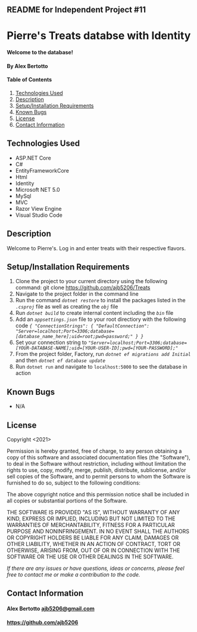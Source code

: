 ## README for Independent Project #11

# Pierre's Treats databse with Identity

#### Welcome to the database!

#### **By Alex Bertotto**
#### Table of Contents

1. [Technologies Used](#technologies)
2. [Description](#description)
3. [Setup/Installation Requirements](#setup/install)
4. [Known Bugs](#knownbugs)
5. [License](#license)
6. [Contact Information](#contact)

## Technologies Used <a id="technologies"></a>

* ASP.NET Core
* C#
* EntityFrameworkCore
* Html
* Identity
* Microsoft NET 5.0
* MySql
* MVC
* Razor View Engine
* Visual Studio Code

## Description <a id="description"></a>

Welcome to Pierre's. Log in and enter treats with their respective flavors. 

## Setup/Installation Requirements <a id="setup/install"></a>

1. Clone the project to your current directory using the following command: git clone https://github.com/ajb5206/Treats
2. Navigate to the project folder in the command line
3. Run the command _`dotnet restore`_ to install the packages listed in the _`.csproj`_ file 
	 as well as creating the _`obj`_ file
4. Run _`dotnet build`_ to create internal content including the _`bin`_ file
5. Add an _`appsettings.json`_ file to your root directiory with the following code _`{
  "ConnectionStrings": {
      "DefaultConnection": "Server=localhost;Port=3306;database=[database_name_here];uid=root;pwd=password;"
  }
}`_
6. Set your connection string to _`"Server=localhost;Port=3306;database=[YOUR-DATABASE-NAME];uid=[YOUR-USER-ID];pwd=[YOUR-PASSWORD];"`_
7. From the project folder, Factory, run _`dotnet ef migrations add Initial`_ and then _`dotnet ef database update`_
14. Run `dotnet run` and navigate to `localhost:5000` to see the database in action

## Known Bugs <a id="knownbugs"></a>
* N/A

## License
Copyright <2021> <MIT>

Permission is hereby granted, free of charge, to any person obtaining a copy of this software and associated documentation files (the "Software"), to deal in the Software without restriction, including without limitation the rights to use, copy, modify, merge, publish, distribute, sublicense, and/or sell copies of the Software, and to permit persons to whom the Software is furnished to do so, subject to the following conditions:

The above copyright notice and this permission notice shall be included in all copies or substantial portions of the Software.

THE SOFTWARE IS PROVIDED "AS IS", WITHOUT WARRANTY OF ANY KIND, EXPRESS OR IMPLIED, INCLUDING BUT NOT LIMITED TO THE WARRANTIES OF MERCHANTABILITY, FITNESS FOR A PARTICULAR PURPOSE AND NONINFRINGEMENT. IN NO EVENT SHALL THE AUTHORS OR COPYRIGHT HOLDERS BE LIABLE FOR ANY CLAIM, DAMAGES OR OTHER LIABILITY, WHETHER IN AN ACTION OF CONTRACT, TORT OR OTHERWISE, ARISING FROM, OUT OF OR IN CONNECTION WITH THE SOFTWARE OR THE USE OR OTHER DEALINGS IN THE SOFTWARE.

_If there are any issues or have questions, ideas or concerns, please feel free to contact me or make a contribution to the code._

## Contact Information <a id="contact"></a>
#### Alex Bertotto ajb5206@gmail.com 
#### https://github.com/ajb5206